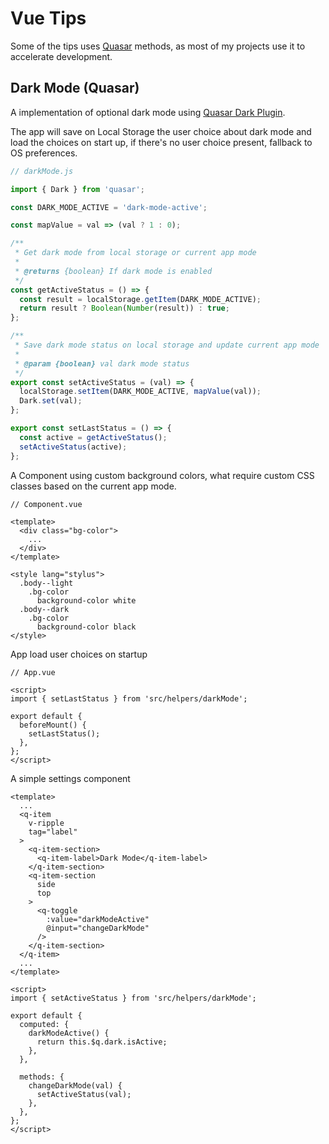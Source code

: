 # Vue Tips

Some of the tips uses [Quasar](https://quasar.dev/) methods, as most of my projects use it to accelerate development.

## Dark Mode (Quasar)

A implementation of optional dark mode using [Quasar Dark Plugin](https://quasar.dev/quasar-plugins/dark).

The app will save on Local Storage the user choice about dark mode and load the choices on start up, if there's no user choice present, fallback to OS preferences.

```js
// darkMode.js

import { Dark } from 'quasar';

const DARK_MODE_ACTIVE = 'dark-mode-active';

const mapValue = val => (val ? 1 : 0);

/**
 * Get dark mode from local storage or current app mode
 *
 * @returns {boolean} If dark mode is enabled
 */
const getActiveStatus = () => {
  const result = localStorage.getItem(DARK_MODE_ACTIVE);
  return result ? Boolean(Number(result)) : true;
};

/**
 * Save dark mode status on local storage and update current app mode
 *
 * @param {boolean} val dark mode status
 */
export const setActiveStatus = (val) => {
  localStorage.setItem(DARK_MODE_ACTIVE, mapValue(val));
  Dark.set(val);
};

export const setLastStatus = () => {
  const active = getActiveStatus();
  setActiveStatus(active);
};
```

A Component using custom background colors, what require custom CSS classes based on the current app mode.

```vue
// Component.vue

<template>
  <div class="bg-color">
    ...
  </div>
</template>

<style lang="stylus">
  .body--light
    .bg-color
      background-color white
  .body--dark
    .bg-color
      background-color black
</style>

```

App load user choices on startup

```vue
// App.vue

<script>
import { setLastStatus } from 'src/helpers/darkMode';

export default {
  beforeMount() {
    setLastStatus();
  },
};
</script>

```

A simple settings component

```vue
<template>
  ...
  <q-item
    v-ripple
    tag="label"
  >
    <q-item-section>
      <q-item-label>Dark Mode</q-item-label>
    </q-item-section>
    <q-item-section
      side
      top
    >
      <q-toggle
        :value="darkModeActive"
        @input="changeDarkMode"
      />
    </q-item-section>
  </q-item>
  ...
</template>

<script>
import { setActiveStatus } from 'src/helpers/darkMode';

export default {
  computed: {
    darkModeActive() {
      return this.$q.dark.isActive;
    },
  },

  methods: {
    changeDarkMode(val) {
      setActiveStatus(val);
    },
  },
};
</script>
```

